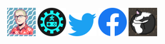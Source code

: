 <p align="center">
  <a href="https://levi.dev"><img
      src="./images/levi-icon.png"
      alt="A pixel-art image of Levi"></a>
  <a href="https://devlog.levi.dev"><img
      src="./images/dev-icon.png"
      alt="A game-dev icon"></a>
  <a href="https://twitter.com/levisl"><img
      src="./images/twitter-icon.png"
      alt="The Twitter icon"></a>
  <a href="https://facebook.com/levislindsey"><img
      src="./images/facebook-icon.png"
      alt="The Facebook icon"></a>
  <a href="https://snoringcat.games"><img
      src="./images/cat-icon.png"
      alt="A pixel-art image of a curled-up sleeping cat"></a>
</p>
